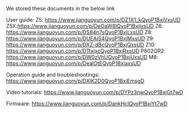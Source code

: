 We stored these documents in the below link

User guide:
Z5: https://www.jianguoyun.com/p/DZ1X1_kQyoP1BxiVxsUD 
Z5X:https://www.jianguoyun.com/p/DeOaW8IQyoP1BxjIxsUD 
Z6: https://www.jianguoyun.com/p/DS84n7sQyoP1BxjLxsUD 
Z8: https://www.jianguoyun.com/p/DUEAjS4QyoP1BxjMxsUD 
Z9: https://www.jianguoyun.com/p/DXZ-dBcQyoP1BxjQxsUD 
Z10: https://www.jianguoyun.com/p/DTtxjxcQyoP1BxjRxsUD 
P802QR2: https://www.jianguoyun.com/p/DW0zVhUQyoP1BxjUxsUD 
M8: https://www.jianguoyun.com/p/DealOtEQyoP1BxjaxsUD 

Operation guide and troubleshootings:
https://www.jianguoyun.com/p/DXlK2D0QyoP1BxiEmsgD

Video tutorials:
https://www.jianguoyun.com/p/DYPz3nwQyoP1BxjGt7wD

Firmware:
https://www.jianguoyun.com/p/DankHcIQyoP1BxiYt7wD

